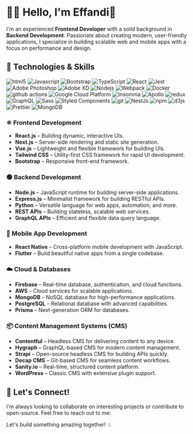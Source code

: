 # 👨‍💻 Hello, I'm Effandi👋

I'm an experienced **Frontend Developer** with a solid background in **Backend Development**. Passionate about creating modern, user-friendly applications, I specialize in building scalable web and mobile apps with a focus on performance and design.

## 🚀 Technologies & Skills

<p>
  <img alt="html5" src="https://img.shields.io/badge/-HTML5-E34F26?style=flat-square&logo=html5&logoColor=white" />
  <img alt="Javascript" src="https://img.shields.io/badge/-javascript-f7df1c?style=flat-square&logo=javascript&logoColor=black" />
  <img alt="Bootstrap" src="https://img.shields.io/badge/-bootstrap-7953b3?style=flat-square&logo=javascript&logoColor=white" />
  <img alt="TypeScript" src="https://img.shields.io/badge/-TypeScript-007ACC?style=flat-square&logo=typescript&logoColor=white" />
  <img alt="React" src="https://img.shields.io/badge/-React-45b8d8?style=flat-square&logo=react&logoColor=white" />
  <img alt="Jest" src="https://img.shields.io/badge/-jest-be3d19?style=flat-square&logo=jest&logoColor=white" />
  <img alt="Adobe Photoshop" src="https://img.shields.io/badge/-adobe%20photoshop-30a8ff?style=flat-square&logo=adobe%20photoshop&logoColor=white" />
  <img alt="Adobe XD" src="https://img.shields.io/badge/-Adobe%20XD-ff62f6?style=flat-square&logo=Adobe%20XD&logoColor=white" />
  <img alt="Nodejs" src="https://img.shields.io/badge/-Nodejs-43853d?style=flat-square&logo=Node.js&logoColor=white" />
  <img alt="Webpack" src="https://img.shields.io/badge/-Webpack-8DD6F9?style=flat-square&logo=webpack&logoColor=white" />
  <img alt="Docker" src="https://img.shields.io/badge/-Docker-46a2f1?style=flat-square&logo=docker&logoColor=white" />
  <img alt="github actions" src="https://img.shields.io/badge/-Github_Actions-2088FF?style=flat-square&logo=github-actions&logoColor=white" />
  <img alt="Google Cloud Platform" src="https://img.shields.io/badge/-Google_Cloud_Platform-1a73e8?style=flat-square&logo=google-cloud&logoColor=white" />
  <img alt="Insomnia" src="https://img.shields.io/badge/-Insomnia-5849BE?style=flat-square&logo=insomnia&logoColor=white" />
  <img alt="Apollo" src="https://img.shields.io/badge/-Apollo%20GraphQL-311C87?style=flat-square&logo=apollo-graphql&logoColor=white" />
  <img alt="redux" src="https://img.shields.io/badge/-Redux-764ABC?style=flat-square&logo=redux&logoColor=white" />
  <img alt="GraphQL" src="https://img.shields.io/badge/-GraphQL-E10098?style=flat-square&logo=graphql&logoColor=white" />
  <img alt="Sass" src="https://img.shields.io/badge/-Sass-CC6699?style=flat-square&logo=sass&logoColor=white" />
  <img alt="Styled Components" src="https://img.shields.io/badge/-Styled_Components-db7092?style=flat-square&logo=styled-components&logoColor=white" />
  <img alt="git" src="https://img.shields.io/badge/-Git-F05032?style=flat-square&logo=git&logoColor=white" />
  <img alt="NestJs" src="https://img.shields.io/badge/-NestJs-ea2845?style=flat-square&logo=nestjs&logoColor=white" />
  <img alt="npm" src="https://img.shields.io/badge/-NPM-CB3837?style=flat-square&logo=npm&logoColor=white" />
  <img alt="d3js" src="https://img.shields.io/badge/-D3.js-F9A03C?style=flat-square&logo=d3.js&logoColor=white" />
  <img alt="Prettier" src="https://img.shields.io/badge/-Prettier-F7B93E?style=flat-square&logo=prettier&logoColor=white" />
  <img alt="MongoDB" src="https://img.shields.io/badge/-MongoDB-13aa52?style=flat-square&logo=mongodb&logoColor=white" />
</p>


### ⚛️ Frontend Development
- **React.js** – Building dynamic, interactive UIs.
- **Next.js** – Server-side rendering and static site generation.
- **Vue.js** – Lightweight and flexible framework for building UIs.
- **Tailwind CSS** – Utility-first CSS framework for rapid UI development.
- **Bootstrap** – Responsive front-end framework.

### 🟢 Backend Development
- **Node.js** – JavaScript runtime for building server-side applications.
- **Express.js** – Minimalist framework for building RESTful APIs.
- **Python** – Versatile language for web apps, automation, and more.
- **REST APIs** – Building stateless, scalable web services.
- **GraphQL APIs** – Efficient and flexible data query language.

### 📱 Mobile App Development
- **React Native** – Cross-platform mobile development with JavaScript.
- **Flutter** – Build beautiful native apps from a single codebase.

### ☁️ Cloud & Databases
- **Firebase** – Real-time database, authentication, and cloud functions.
- **AWS** – Cloud services for scalable applications.
- **MongoDB** – NoSQL database for high-performance applications.
- **PostgreSQL** – Relational database with advanced capabilities.
- **Prisma** – Next-generation ORM for databases.

### 📦 Content Management Systems (CMS)
- **Contentful** – Headless CMS for delivering content to any device.
- **Hygraph** – GraphQL-based CMS for modern content management.
- **Strapi** – Open-source headless CMS for building APIs quickly.
- **Decap CMS** – Git-based CMS for seamless content workflows.
- **Sanity.io** – Real-time, structured content platform.
- **WordPress** – Classic CMS with extensive plugin support.

## 🌱 Let's Connect!

I'm always looking to collaborate on interesting projects or contribute to open-source. Feel free to reach out to me:


Let's build something amazing together! 💥

